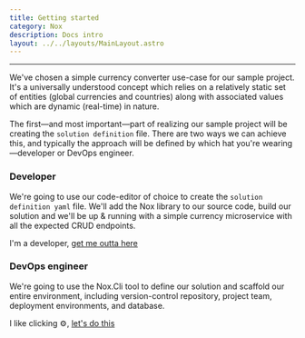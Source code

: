 ```yaml
---
title: Getting started
category: Nox
description: Docs intro
layout: ../../layouts/MainLayout.astro
---
```

***
We've chosen a simple currency converter use-case for our sample project. It's a universally understood concept which relies on a relatively static set of entities (global currencies and countries) along with associated values which are dynamic (real-time) in nature.

The first—and most important—part of realizing our sample project will be creating the `solution definition` file. There are two ways we can achieve this, and typically the approach will be defined by which hat you're wearing—developer or DevOps engineer.

### Developer
We're going to use our code-editor of choice to create the `solution definition yaml` file. We'll add the Nox library to our source code, build our solution and we'll be up & running with a simple currency microservice with all the expected CRUD endpoints.

I'm a developer, [get me outta here](https://noxorg.dev/en/nox-lib-quick-start-project)

### DevOps engineer
We're going to use the Nox.Cli tool to define our solution and scaffold our entire environment, including version-control repository, project team, deployment environments, and database.

I like clicking ⚙️, [let's do this](https://noxorg.dev/en/nox-cli-installation)